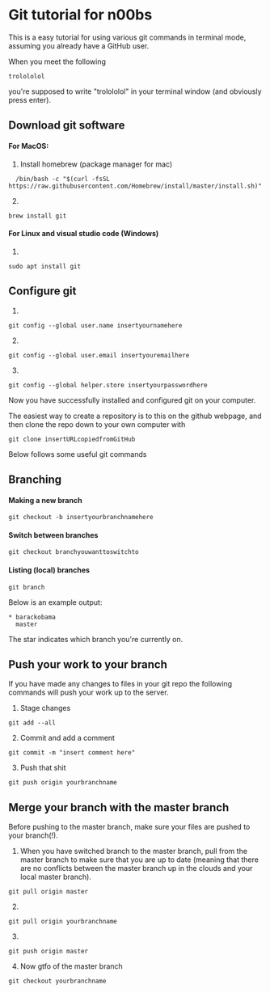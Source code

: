 # Git tutorial for n00bs

This is a easy tutorial for using various git commands in terminal mode, assuming you already have a GitHub user.

When you meet the following
```console
trolololol
```
you're supposed to write "trolololol" in your terminal window (and obviously press enter).

## Download git software

#### For MacOS:
1. Install homebrew (package manager for mac)
```console
  /bin/bash -c "$(curl -fsSL https://raw.githubusercontent.com/Homebrew/install/master/install.sh)"
```

2.
```console
brew install git
```

#### For Linux and visual studio code (Windows)

1.
```console
sudo apt install git
```

## Configure git
1.
```console
git config --global user.name insertyournamehere
```
2.
```console
git config --global user.email insertyouremailhere
```
3.
```console
git config --global helper.store insertyourpasswordhere
```

Now you have successfully installed and configured git on your computer.

The easiest way to create a repository is to this on the github webpage, and then clone the repo down to your own computer with

```console
git clone insertURLcopiedfromGitHub
```

Below follows some useful git commands

## Branching

#### Making a new branch

```console
git checkout -b insertyourbranchnamehere
```

#### Switch between branches

```console
git checkout branchyouwanttoswitchto

```

#### Listing (local) branches
```console
git branch

```
Below is an example output:
```console
* barackobama
  master
```

The star indicates which branch you're currently on.

## Push your work to your branch

If you have made any changes to files in your git repo the following commands will push your work up to the server.

1. Stage changes
```console
git add --all
```
2. Commit and add a comment
```console
git commit -m "insert comment here"
```
3. Push that shit
```console
git push origin yourbranchname
```

## Merge your branch with the master branch
Before pushing to the master branch, make sure your files are pushed to your branch(!).

1. When you have switched branch to the master branch, pull from the master branch to make sure that you are up to date (meaning that there are no conflicts between the master branch up in the clouds and your local master branch).
```console
git pull origin master
```

2.
```console
git pull origin yourbranchname
```

3.
```console
git push origin master
```

4. Now gtfo of the master branch
```console
git checkout yourbranchname
```

